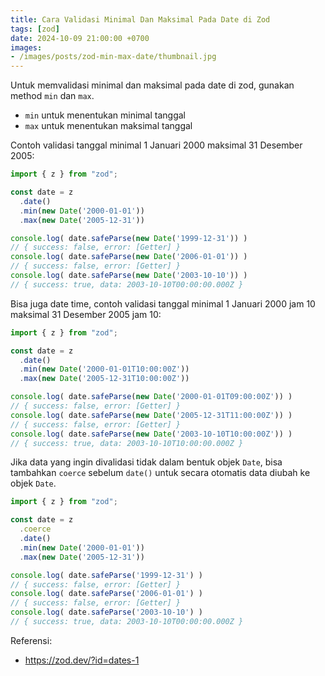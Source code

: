 ```yaml
---
title: Cara Validasi Minimal Dan Maksimal Pada Date di Zod
tags: [zod]
date: 2024-10-09 21:00:00 +0700
images:
- /images/posts/zod-min-max-date/thumbnail.jpg
---
```


Untuk memvalidasi minimal dan maksimal pada date di zod, gunakan method `min` dan `max`.

<!--more-->

- `min` untuk menentukan minimal tanggal
- `max` untuk menentukan maksimal tanggal

Contoh validasi tanggal minimal 1 Januari 2000 maksimal 31 Desember 2005:

```js
import { z } from "zod";

const date = z
  .date()
  .min(new Date('2000-01-01'))
  .max(new Date('2005-12-31'))

console.log( date.safeParse(new Date('1999-12-31')) )
// { success: false, error: [Getter] }
console.log( date.safeParse(new Date('2006-01-01')) )
// { success: false, error: [Getter] }
console.log( date.safeParse(new Date('2003-10-10')) )
// { success: true, data: 2003-10-10T00:00:00.000Z }
```

Bisa juga date time, contoh validasi tanggal minimal 1 Januari 2000 jam 10 maksimal 31 Desember 2005 jam 10:

```js
import { z } from "zod";

const date = z
  .date()
  .min(new Date('2000-01-01T10:00:00Z'))
  .max(new Date('2005-12-31T10:00:00Z'))

console.log( date.safeParse(new Date('2000-01-01T09:00:00Z')) )
// { success: false, error: [Getter] }
console.log( date.safeParse(new Date('2005-12-31T11:00:00Z')) )
// { success: false, error: [Getter] }
console.log( date.safeParse(new Date('2003-10-10T10:00:00Z')) )
// { success: true, data: 2003-10-10T10:00:00.000Z }
```

Jika data yang ingin divalidasi tidak dalam bentuk objek `Date`, bisa tambahkan `coerce` sebelum `date()` untuk secara otomatis data diubah ke objek `Date`.

```js
import { z } from "zod";

const date = z
  .coerce
  .date()
  .min(new Date('2000-01-01'))
  .max(new Date('2005-12-31'))

console.log( date.safeParse('1999-12-31') )
// { success: false, error: [Getter] }
console.log( date.safeParse('2006-01-01') )
// { success: false, error: [Getter] }
console.log( date.safeParse('2003-10-10') )
// { success: true, data: 2003-10-10T00:00:00.000Z }
```

Referensi:

- https://zod.dev/?id=dates-1